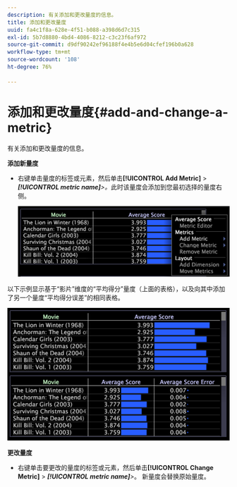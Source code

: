 ```yaml
---
description: 有关添加和更改量度的信息。
title: 添加和更改量度
uuid: fa4c1f8a-628e-4f51-b088-a398d6d7c315
exl-id: 5b7d8880-4bd4-4086-8212-c3c23f6af972
source-git-commit: d9df90242ef96188f4e4b5e6d04cfef196b0a628
workflow-type: tm+mt
source-wordcount: '108'
ht-degree: 76%

---
```


# 添加和更改量度{#add-and-change-a-metric}

有关添加和更改量度的信息。

**添加新量度**

* 右键单击量度的标签或元素，然后单击&#x200B;**[!UICONTROL Add Metric]** > ***[!UICONTROL metric name]**>。*&#x200B;此时该量度会添加到您最初选择的量度右侧。

   ![](assets/mnu_Table_AddMetric.png)

以下示例显示基于“影片”维度的“平均得分”量度（上面的表格），以及向其中添加了另一个量度“平均得分误差”的相同表格。

![](assets/vis_Table_AddMetric.png)

**更改量度**

* 右键单击要更改的量度的标签或元素，然后单击&#x200B;**[!UICONTROL Change Metric]** > ***[!UICONTROL metric name]**>*。 新量度会替换原始量度。

